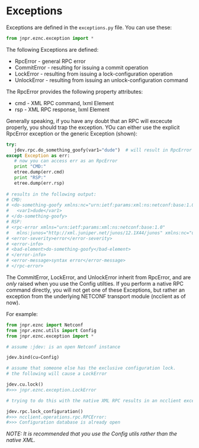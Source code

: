# Exceptions

Exceptions are defined in the `exceptions.py` file.  You can use these:
```python
from jnpr.eznc.exception import *
````

The following Exceptions are defined:
  * RpcError - general RPC error
  * CommitError - resulting for issuing a commit operation
  * LockError - resulting from issuing a lock-configuration operation
  * UnlockError - resulting from issuing an unlock-configuration command

The RpcError provides the following property attributes:
  * cmd - XML RPC command, lxml Element
  * rsp - XML RPC response, lxml Element

Generally speaking, if you have any doubt that an RPC will excecute properly, you should trap the exception.  YOu can either use the explicit RpcError exception or the generic Exception (shown):
````python
try:
   jdev.rpc.do_something_goofy(var1="dude")  # will result in RpcError exception
except Exception as err:
   # now you can access err as an RpcError
   print "CMD:"
   etree.dump(err.cmd)
   print "RSP:"
   etree.dump(err.rsp)
   
# results in the following output:
# CMD:
# <do-something-goofy xmlns:nc="urn:ietf:params:xml:ns:netconf:base:1.0">
#   <var1>dude</var1>
# </do-something-goofy>
# RSP:
# <rpc-error xmlns="urn:ietf:params:xml:ns:netconf:base:1.0" 
#   mlns:junos="http://xml.juniper.net/junos/12.1X44/junos" xmlns:nc="urn:ietf:params:xml:ns:netconf:base:1.0">
# <error-severity>error</error-severity>
# <error-info>
# <bad-element>do-something-goofy</bad-element>
# </error-info>
# <error-message>syntax error</error-message>
# </rpc-error>
````

The CommitError, LockError, and UnlockError inherit from RpcError, and are *only* raised when you use the Config utilties.  If you perform a native RPC command directly, you will not get one of these Exceptions, but rather an exception from the underlying NETCONF transport module (ncclient as of now).

For example:

```python
from jnpr.eznc import Netconf
from jnpr.eznc.utils import Config
from jnpr.eznc.exception import *

# assume :jdev: is an open Netconf instance

jdev.bind(cu=Config)

# assume that someone else has the exclusive configuration lock.
# the following will cause a LockError

jdev.cu.lock()
#>>> jnpr.eznc.exception.LockError

# trying to do this with the native XML RPC results in an ncclient exception:

jdev.rpc.lock_configuration()
#>>> ncclient.operations.rpc.RPCError: 
#>>> Configuration database is already open
````
_NOTE: It is recommended that you use the Config utils rather than the native XML._



  
